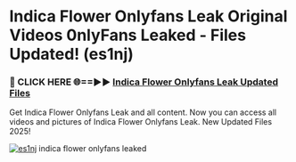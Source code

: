# Indica Flower Onlyfans Leak Original Videos 0nlyFans Leaked - Files Updated! (es1nj)

<h3>🔴 CLICK HERE 🌐==►► <a href="https://tinyurl.com/3hn5wdd3" rel="nofollow">Indica Flower Onlyfans Leak Updated Files</a></h3>

Get Indica Flower Onlyfans Leak and all content. Now you can access all videos and pictures of Indica Flower Onlyfans Leak. New Updated Files 2025!

[![es1nj](https://i.imgur.com/4HnBqBT.gif)](https://tinyurl.com/3hn5wdd3)
indica flower onlyfans leaked